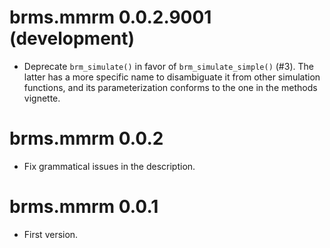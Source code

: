 # brms.mmrm 0.0.2.9001 (development)

* Deprecate `brm_simulate()` in favor of `brm_simulate_simple()` (#3). The latter has a more specific name to disambiguate it from other simulation functions, and its parameterization conforms to the one in the methods vignette. 

# brms.mmrm 0.0.2

* Fix grammatical issues in the description.

# brms.mmrm 0.0.1

* First version.
